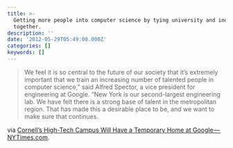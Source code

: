 ```yaml
---
title: >-
  Getting more people into computer science by tying university and industry
  together.
description: ''
date: '2012-05-29T05:49:00.000Z'
categories: []
keywords: []
---
```


> We feel it is so central to the future of our society that it’s extremely important that we train an increasing number of talented people in computer science,” said Alfred Spector, a vice president for engineering at Google. “New York is our second-largest engineering lab. We have felt there is a strong base of talent in the metropolitan region. That has made this a desirable place to be, and we want to make sure that continues.

via [Cornell’s High-Tech Campus Will Have a Temporary Home at Google — NYTimes.com](http://cityroom.blogs.nytimes.com/2012/05/21/cornells-high-tech-campus-will-have-a-temporary-home-at-google/).
